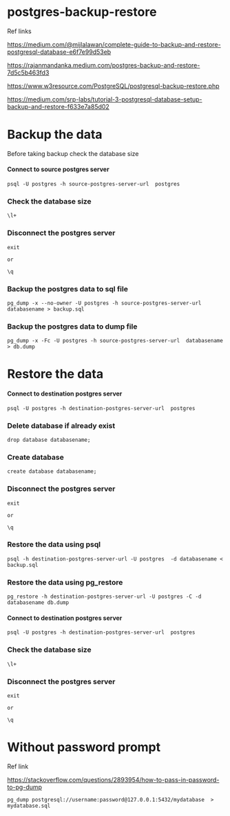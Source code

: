 # postgres-backup-restore

Ref links

https://medium.com/@mijlalawan/complete-guide-to-backup-and-restore-postgresql-database-e6f7e99d53eb

https://rajanmandanka.medium.com/postgres-backup-and-restore-7d5c5b463fd3

https://www.w3resource.com/PostgreSQL/postgresql-backup-restore.php

https://medium.com/srp-labs/tutorial-3-postgresql-database-setup-backup-and-restore-f633e7a85d02


# Backup the data

Before taking backup check the database size

#### Connect to source postgres server
```
psql -U postgres -h source-postgres-server-url  postgres 
```
### Check the database size
```
\l+
```

### Disconnect the postgres server
```
exit

or 

\q

```

### Backup the postgres data to sql file

```
pg_dump -x --no-owner -U postgres -h source-postgres-server-url  databasename > backup.sql
```

### Backup the postgres data to dump file

```
pg_dump -x -Fc -U postgres -h source-postgres-server-url  databasename > db.dump
```

# Restore the data

#### Connect to destination postgres server

```
psql -U postgres -h destination-postgres-server-url  postgres 
```

### Delete database if already exist

```
drop database databasename;
```

### Create database

```
create database databasename;
```
### Disconnect the postgres server
```
exit

or 

\q

```

### Restore the data using psql

```
psql -h destination-postgres-server-url -U postgres  -d databasename < backup.sql
```

### Restore the data using pg_restore
```
pg_restore -h destination-postgres-server-url -U postgres -C -d databasename db.dump
```

#### Connect to destination postgres server

```
psql -U postgres -h destination-postgres-server-url  postgres 
```
### Check the database size
```
\l+
```

### Disconnect the postgres server
```
exit

or 

\q

```



# Without password prompt

Ref link

https://stackoverflow.com/questions/2893954/how-to-pass-in-password-to-pg-dump

```
pg_dump postgresql://username:password@127.0.0.1:5432/mydatabase  > mydatabase.sql
```

